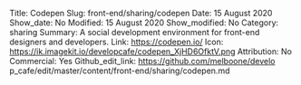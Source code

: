 Title: Codepen
Slug: front-end/sharing/codepen
Date: 15 August 2020
Show_date: No
Modified: 15 August 2020
Show_modified: No
Category: sharing
Summary: A social development environment for front-end designers and developers.
Link: https://codepen.io/
Icon: https://ik.imagekit.io/developcafe/codepen_XjHD6OfktV.png
Attribution: No
Commercial: Yes
Github_edit_link: https://github.com/melboone/develo    p_cafe/edit/master/content/front-end/sharing/codepen.md